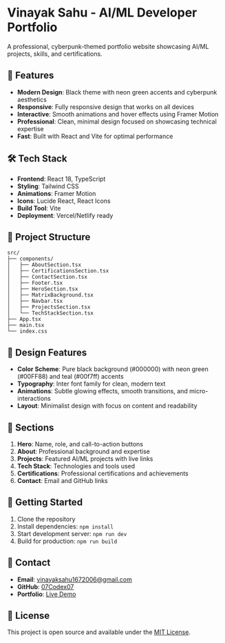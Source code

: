 # Vinayak Sahu - AI/ML Developer Portfolio

A professional, cyberpunk-themed portfolio website showcasing AI/ML projects, skills, and certifications.

## 🚀 Features

- **Modern Design**: Black theme with neon green accents and cyberpunk aesthetics
- **Responsive**: Fully responsive design that works on all devices
- **Interactive**: Smooth animations and hover effects using Framer Motion
- **Professional**: Clean, minimal design focused on showcasing technical expertise
- **Fast**: Built with React and Vite for optimal performance

## 🛠️ Tech Stack

- **Frontend**: React 18, TypeScript
- **Styling**: Tailwind CSS
- **Animations**: Framer Motion
- **Icons**: Lucide React, React Icons
- **Build Tool**: Vite
- **Deployment**: Vercel/Netlify ready

## 📁 Project Structure

```
src/
├── components/
│   ├── AboutSection.tsx
│   ├── CertificationsSection.tsx
│   ├── ContactSection.tsx
│   ├── Footer.tsx
│   ├── HeroSection.tsx
│   ├── MatrixBackground.tsx
│   ├── Navbar.tsx
│   ├── ProjectsSection.tsx
│   └── TechStackSection.tsx
├── App.tsx
├── main.tsx
└── index.css
```

## 🎨 Design Features

- **Color Scheme**: Pure black background (#000000) with neon green (#00FF88) and teal (#00f7ff) accents
- **Typography**: Inter font family for clean, modern text
- **Animations**: Subtle glowing effects, smooth transitions, and micro-interactions
- **Layout**: Minimalist design with focus on content and readability

## 📱 Sections

1. **Hero**: Name, role, and call-to-action buttons
2. **About**: Professional background and expertise
3. **Projects**: Featured AI/ML projects with live links
4. **Tech Stack**: Technologies and tools used
5. **Certifications**: Professional certifications and achievements
6. **Contact**: Email and GitHub links

## 🚀 Getting Started

1. Clone the repository
2. Install dependencies: `npm install`
3. Start development server: `npm run dev`
4. Build for production: `npm run build`

## 📧 Contact

- **Email**: vinayaksahu1672006@gmail.com
- **GitHub**: [07Codex07](https://github.com/07Codex07)
- **Portfolio**: [Live Demo](https://portfolio-delta-two-15.vercel.app/)

## 📄 License

This project is open source and available under the [MIT License](LICENSE).